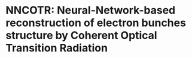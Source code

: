 # NNCOTR: Neural-Network-based reconstruction of electron bunches structure by Coherent Optical Transition Radiation
